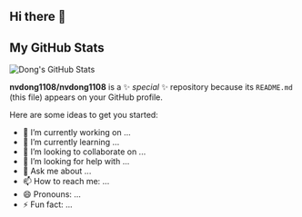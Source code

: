 ## Hi there 👋
## My GitHub Stats
![Dong's GitHub Stats](https://github-readme-stats.vercel.app/api?username=nvdong1108&show_icons=true&theme=radical)

**nvdong1108/nvdong1108** is a ✨ _special_ ✨ repository because its `README.md` (this file) appears on your GitHub profile.

Here are some ideas to get you started:

- 🔭 I’m currently working on ...
- 🌱 I’m currently learning ...
- 👯 I’m looking to collaborate on ...
- 🤔 I’m looking for help with ...
- 💬 Ask me about ...
- 📫 How to reach me: ...
- 😄 Pronouns: ...
- ⚡ Fun fact: ...
